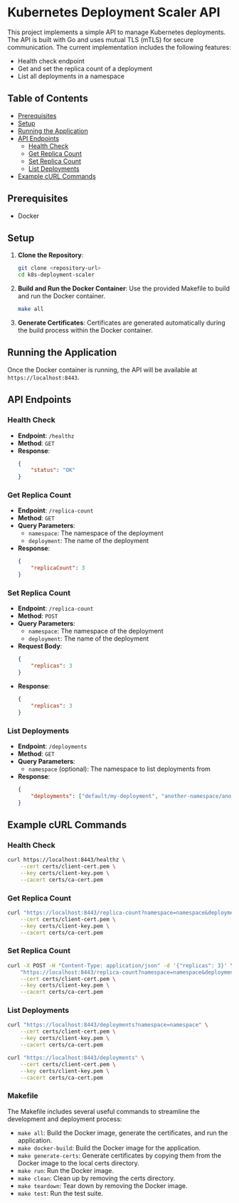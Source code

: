 # Kubernetes Deployment Scaler API

This project implements a simple API to manage Kubernetes deployments. The API is built with Go and uses mutual TLS (mTLS) for secure communication. The current implementation includes the following features:

- Health check endpoint
- Get and set the replica count of a deployment
- List all deployments in a namespace

## Table of Contents

- [Prerequisites](#prerequisites)
- [Setup](#setup)
- [Running the Application](#running-the-application)
- [API Endpoints](#api-endpoints)
  - [Health Check](#health-check)
  - [Get Replica Count](#get-replica-count)
  - [Set Replica Count](#set-replica-count)
  - [List Deployments](#list-deployments)
- [Example cURL Commands](#example-curl-commands)

## Prerequisites

- Docker

## Setup

1. **Clone the Repository**:
    ```sh
    git clone <repository-url>
    cd k8s-deployment-scaler
    ```

2. **Build and Run the Docker Container**:
    Use the provided Makefile to build and run the Docker container.
    ```sh
    make all
    ```

3. **Generate Certificates**:
    Certificates are generated automatically during the build process within the Docker container.

## Running the Application

Once the Docker container is running, the API will be available at `https://localhost:8443`.

## API Endpoints

### Health Check

- **Endpoint**: `/healthz`
- **Method**: `GET`
- **Response**:
    ```json
    {
        "status": "OK"
    }
    ```

### Get Replica Count

- **Endpoint**: `/replica-count`
- **Method**: `GET`
- **Query Parameters**:
    - `namespace`: The namespace of the deployment
    - `deployment`: The name of the deployment
- **Response**:
    ```json
    {
        "replicaCount": 3
    }
    ```

### Set Replica Count

- **Endpoint**: `/replica-count`
- **Method**: `POST`
- **Query Parameters**:
    - `namespace`: The namespace of the deployment
    - `deployment`: The name of the deployment
- **Request Body**:
    ```json
    {
        "replicas": 3
    }
    ```
- **Response**:
    ```json
    {
        "replicas": 3
    }
    ```

### List Deployments

- **Endpoint**: `/deployments`
- **Method**: `GET`
- **Query Parameters**:
    - `namespace` (optional): The namespace to list deployments from
- **Response**:
    ```json
    {
        "deployments": ["default/my-deployment", "another-namespace/another-deployment"]
    }
    ```

## Example cURL Commands

### Health Check
```sh
curl https://localhost:8443/healthz \
    --cert certs/client-cert.pem \
    --key certs/client-key.pem \
    --cacert certs/ca-cert.pem
```

### Get Replica Count
```sh
curl "https://localhost:8443/replica-count?namespace=namespace&deployment=deployment" \
    --cert certs/client-cert.pem \
    --key certs/client-key.pem \
    --cacert certs/ca-cert.pem
```
### Set Replica Count
```sh
curl -X POST -H "Content-Type: application/json" -d '{"replicas": 3}' \
    "https://localhost:8443/replica-count?namespace=namespace&deployment=deployment" \
    --cert certs/client-cert.pem \
    --key certs/client-key.pem \
    --cacert certs/ca-cert.pem
```

### List Deployments
```sh
curl "https://localhost:8443/deployments?namespace=namespace" \
    --cert certs/client-cert.pem \
    --key certs/client-key.pem \
    --cacert certs/ca-cert.pem
```
```sh
curl "https://localhost:8443/deployments" \
    --cert certs/client-cert.pem \
    --key certs/client-key.pem \
    --cacert certs/ca-cert.pem
```

### Makefile
The Makefile includes several useful commands to streamline the development and deployment process:

- `make all`: Build the Docker image, generate the certificates, and run the application.
- `make docker-build`: Build the Docker image for the application.
- `make generate-certs`: Generate certificates by copying them from the Docker image to the local certs directory.
- `make run`: Run the Docker image.
- `make clean`: Clean up by removing the certs directory.
- `make teardown`: Tear down by removing the Docker image.
- `make test`: Run the test suite.